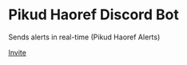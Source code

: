 # Pikud Haoref Discord Bot

Sends alerts in real-time (Pikud Haoref Alerts)

[Invite](https://discord.com/api/oauth2/authorize?client_id=1173211346410668083&permissions=2147503104&scope=applications.commands+bot)
